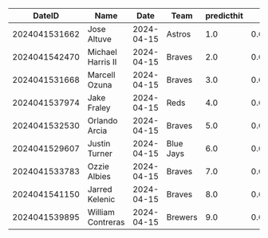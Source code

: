 DateID         |  Name               |  Date        |  Team       |  predicthit  |  predicthitproba     |  hitbool  |  Last7DaysAVG  |  Last15DaysAVG  |  Last30DaysAVG
---------------|---------------------|--------------|-------------|--------------|----------------------|-----------|----------------|-----------------|---------------
2024041531662  |  Jose Altuve        |  2024-04-15  |  Astros     |  1.0         |  0.6422587134377246  |  False    |  0.393         |  0.407          |  0.382
2024041542470  |  Michael Harris II  |  2024-04-15  |  Braves     |  2.0         |  0.6379471301601628  |  False    |  0.28          |  0.25           |  0.316
2024041531668  |  Marcell Ozuna      |  2024-04-15  |  Braves     |  3.0         |  0.6360730664417873  |  False    |  0.458         |  0.429          |  0.373
2024041537974  |  Jake Fraley        |  2024-04-15  |  Reds       |  4.0         |  0.6291473466385704  |  False    |  0.5           |  0.414          |  0.424
2024041532530  |  Orlando Arcia      |  2024-04-15  |  Braves     |  5.0         |  0.6286711467771924  |  False    |  0.273         |  0.273          |  0.34
2024041529607  |  Justin Turner      |  2024-04-15  |  Blue Jays  |  6.0         |  0.6244075097320458  |  False    |  0.563         |  0.471          |  0.386
2024041533783  |  Ozzie Albies       |  2024-04-15  |  Braves     |  7.0         |  0.624390884751845   |  False    |  0.385         |  0.314          |  0.317
2024041541150  |  Jarred Kelenic     |  2024-04-15  |  Braves     |  8.0         |  0.6217139871657384  |  False    |  0.1           |  0.348          |  0.414
2024041539895  |  William Contreras  |  2024-04-15  |  Brewers    |  9.0         |  0.6173529481106761  |  False    |  0.36          |  0.396          |  0.375
